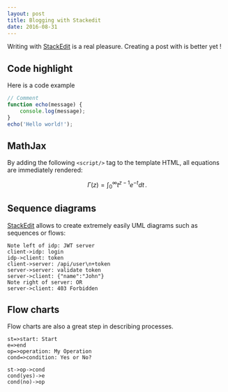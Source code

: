 ```yaml
---
layout: post
title: Blogging with Stackedit
date: 2016-08-31
---
```


Writing with [StackEdit](https://stackedit.io/) is a real pleasure. Creating a post with is better yet !

## Code highlight

Here is a code example

```javascript
// Comment
function echo(message) {
	console.log(message);
}
echo('Hello world!');
```

## MathJax

By adding the following `<script/>` tag to the template HTML, all equations are immediately rendered:

$$
\Gamma(z) = \int_0^\infty t^{z-1}e^{-t}dt\,.
$$

## Sequence diagrams

[StackEdit](https://stackedit.io/) allows to create extremely easily UML diagrams such as sequences or flows:

```sequence
Note left of idp: JWT server
client->idp: login
idp->client: token
client->server: /api/user\n+token
server->server: validate token
server->client: {"name":"John"}
Note right of server: OR
server->client: 403 Forbidden
```

## Flow charts

Flow charts are also a great step in describing processes.

```flow
st=>start: Start
e=>end
op=>operation: My Operation
cond=>condition: Yes or No?

st->op->cond
cond(yes)->e
cond(no)->op
```